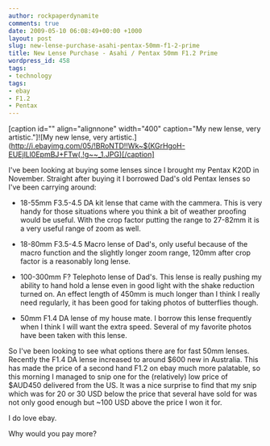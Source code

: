 ```yaml
---
author: rockpaperdynamite
comments: true
date: 2009-05-10 06:08:49+00:00 +1000
layout: post
slug: new-lense-purchase-asahi-pentax-50mm-f1-2-prime
title: New Lense Purchase - Asahi / Pentax 50mm F1.2 Prime
wordpress_id: 458
tags:
- technology
tags:
- ebay
- F1.2
- Pentax
---
```


[caption id="" align="alignnone" width="400" caption="My new lense, very artistic."]![My new lense, very artistic.](http://i.ebayimg.com/05/!BRoNTD!!Wk~$(KGrHgoH-EUEjlLl0EpmBJ+FTw(,!g~~_1.JPG)[/caption]

I've been looking at buying some lenses since I brought my Pentax K20D in November. Straight after buying it I borrowed Dad's old Pentax lenses so I've been carrying around:

* 18-55mm F3.5-4.5 DA kit lense that came with the cammera. This is very handy for those situations where you think a bit of weather proofing would be useful. With the crop factor putting the range to 27-82mm it is a very useful range of zoom as well.<!-- more -->

* 18-80mm F3.5-4.5 Macro lense of Dad's, only useful because of the macro function and the slightly longer zoom range, 120mm after crop factor is a reasonably long lense.

* 100-300mm F? Telephoto lense of Dad's. This lense is really pushing my ability to hand hold a lense even in good light with the shake reduction turned on. An effect length of 450mm is much longer than I think I really need regularly, it has been good for taking photos of butterflies though.

* 50mm F1.4 DA lense of my house mate. I borrow this lense frequently when I think I will want the extra speed. Several of my favorite photos have been taken with this lense.

So I've been looking to see what options there are for fast 50mm lenses. Recently the F1.4 DA lense increased to around $600 new in Australia. This has made the price of a second hand F1.2 on ebay much more palatable, so this morning I managed to snip one for the (relatively) low price of $AUD450 delivered from the US. It was a nice surprise to find that my snip which was for 20 or 30 USD below the price that several have sold for was not only good enough but ~100 USD above the price I won it for.

I do love ebay.

Why would you pay more?
